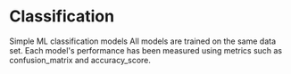 # Classification
Simple ML classification models 
All models are trained on the same data set. Each model's performance has been measured using metrics such as confusion_matrix and accuracy_score.
